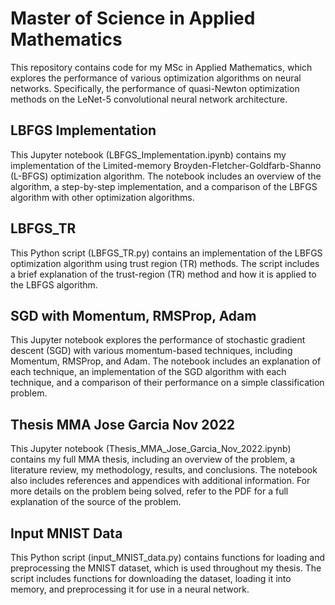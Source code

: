 # Master of Science in Applied Mathematics
This repository contains code for my MSc in Applied Mathematics, which explores the performance of various optimization algorithms on neural networks. Specifically, the performance of quasi-Newton optimization methods on the LeNet-5 convolutional neural network architecture.

## LBFGS Implementation
This Jupyter notebook (LBFGS_Implementation.ipynb) contains my implementation of the Limited-memory Broyden-Fletcher-Goldfarb-Shanno (L-BFGS) optimization algorithm. The notebook includes an overview of the algorithm, a step-by-step implementation, and a comparison of the LBFGS algorithm with other optimization algorithms.

## LBFGS_TR
This Python script (LBFGS_TR.py) contains an implementation of the LBFGS optimization algorithm using trust region (TR) methods. The script includes a brief explanation of the trust-region (TR) method and how it is applied to the LBFGS algorithm.

## SGD with Momentum, RMSProp, Adam
This Jupyter notebook explores the performance of stochastic gradient descent (SGD) with various momentum-based techniques, including Momentum, RMSProp, and Adam. The notebook includes an explanation of each technique, an implementation of the SGD algorithm with each technique, and a comparison of their performance on a simple classification problem.

## Thesis MMA Jose Garcia Nov 2022
This Jupyter notebook (Thesis_MMA_Jose_Garcia_Nov_2022.ipynb) contains my full MMA thesis, including an overview of the problem, a literature review, my methodology, results, and conclusions. The notebook also includes references and appendices with additional information. For more details on the problem being solved, refer to the PDF for a full explanation of the source of the problem. 

## Input MNIST Data
This Python script (input_MNIST_data.py) contains functions for loading and preprocessing the MNIST dataset, which is used throughout my thesis. The script includes functions for downloading the dataset, loading it into memory, and preprocessing it for use in a neural network.
